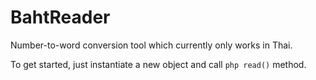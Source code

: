 BahtReader
=====
Number-to-word conversion tool which currently only works in Thai.

To get started, just instantiate a new object and call ```php read()``` method.
